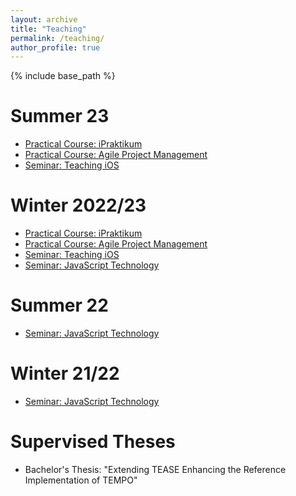 ```yaml
---
layout: archive
title: "Teaching"
permalink: /teaching/
author_profile: true
---
```


{% include base_path %}

Summer 23
======
* [Practical Course: iPraktikum](https://ase.cit.tum.de/teaching/23s/ipraktikum/)
* [Practical Course: Agile Project Management](https://ase.cit.tum.de/teaching/23s/apm/)
* [Seminar: Teaching iOS](https://ase.cit.tum.de/teaching/23s/teaching-ios/)

Winter 2022/23
======
* [Practical Course: iPraktikum](https://ase.in.tum.de/lehrstuhl_1/teaching/1201-ipraktikum-ws22-23)
* [Practical Course: Agile Project Management](https://ase.in.tum.de/lehrstuhl_1/teaching/1202-agile-project-management-ws22-23)
* [Seminar: Teaching iOS](https://ase.in.tum.de/lehrstuhl_1/teaching/1203-teaching-ios-ws22-23)
* [Seminar: JavaScript Technology](https://www.rostlab.org/owiki/index.php/Javascript_Technology_Seminar_List_of_Selected_Projects)

Summer 22
======
* [Seminar: JavaScript Technology](https://www.rostlab.org/owiki/index.php/Javascript_Technology_Seminar_List_of_Selected_Projects)

Winter 21/22
======
* [Seminar: JavaScript Technology](https://www.rostlab.org/owiki/index.php/Javascript_Technology_Seminar_List_of_Selected_Projects)


Supervised Theses
======
* Bachelor's Thesis: "Extending TEASE Enhancing the Reference Implementation of TEMPO"
